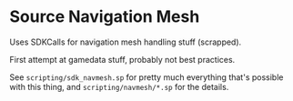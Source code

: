 # Source Navigation Mesh
Uses SDKCalls for navigation mesh handling stuff (scrapped).

First attempt at gamedata stuff, probably not best practices.

See `scripting/sdk_navmesh.sp` for pretty much everything that's possible with this thing, and
`scripting/navmesh/*.sp` for the details.
